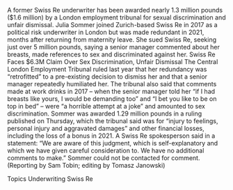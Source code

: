 A former Swiss Re underwriter has been awarded nearly 1.3 million pounds ($1.6 million) by a London employment tribunal for sexual discrimination and unfair dismissal.
Julia Sommer joined Zurich-based Swiss Re in 2017 as a political risk underwriter in London but was made redundant in 2021, months after returning from maternity leave.
She sued Swiss Re, seeking just over 5 million pounds, saying a senior manager commented about her breasts, made references to sex and discriminated against her.
Swiss Re Faces $6.3M Claim Over Sex Discrimination, Unfair Dismissal
The Central London Employment Tribunal ruled last year that her redundancy was “retrofitted” to a pre-existing decision to dismiss her and that a senior manager repeatedly humiliated her.
The tribunal also said that comments made at work drinks in 2017 – when the senior manager told her “if I had breasts like yours, I would be demanding too” and “I bet you like to be on top in bed” – were “a horrible attempt at a joke” and amounted to sex discrimination.
Sommer was awarded 1.29 million pounds in a ruling published on Thursday, which the tribunal said was for “injury to feelings, personal injury and aggravated damages” and other financial losses, including the loss of a bonus in 2021.
A Swiss Re spokesperson said in a statement: “We are aware of this judgment, which is self-explanatory and which we have given careful consideration to. We have no additional comments to make.”
Sommer could not be contacted for comment.
(Reporting by Sam Tobin; editing by Tomasz Janowski)

Topics
Underwriting
Swiss Re
